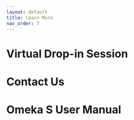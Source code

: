 ```yaml
---
layout: default
title: Learn More
nav_order: 7
---
```


<!-- Edit the content below for the workshop in question. Once you're ready to publish, remove the comment characters e.g. "<!--" at the start and end -->


# Virtual Drop-in Session

# Contact Us

# Omeka S User Manual

